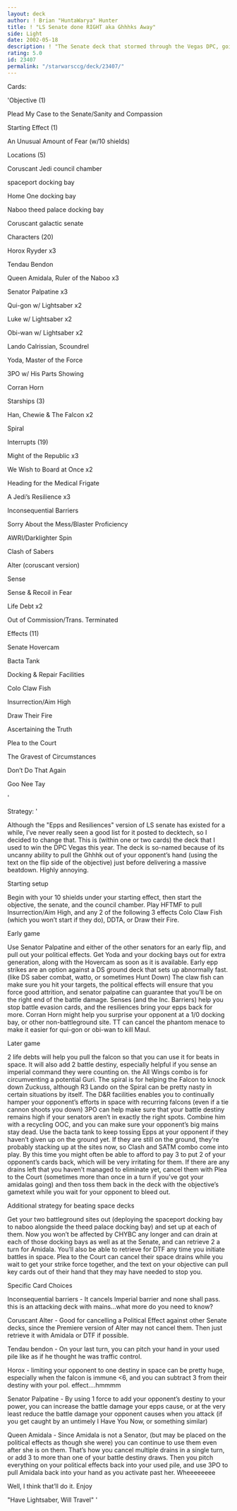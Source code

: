 ```yaml
---
layout: deck
author: ! Brian "HuntaWarya" Hunter
title: ! "LS Senate done RIGHT aka Ghhhks Away"
side: Light
date: 2002-05-18
description: ! "The Senate deck that stormed through the Vegas DPC, going 5-0 in the process."
rating: 5.0
id: 23407
permalink: "/starwarsccg/deck/23407/"
---
```

Cards: 

'Objective (1)

Plead My Case to the Senate/Sanity and Compassion


Starting Effect (1)

An Unusual Amount of Fear (w/10 shields)


Locations (5)

Coruscant Jedi council chamber

 spaceport docking bay

Home One docking bay

Naboo theed palace docking bay

Coruscant galactic senate


Characters (20)

Horox Ryyder x3

Tendau Bendon

Queen Amidala, Ruler of the Naboo x3

Senator Palpatine x3

Qui-gon w/ Lightsaber x2

Luke w/ Lightsaber x2

Obi-wan w/ Lightsaber x2

Lando Calrissian, Scoundrel

Yoda, Master of the Force

3PO w/ His Parts Showing

Corran Horn


Starships (3)

Han, Chewie & The Falcon x2

Spiral


Interrupts (19)

Might of the Republic x3

We Wish to Board at Once x2

Heading for the Medical Frigate

A Jedi’s Resilience x3

Inconsequential Barriers

Sorry About the Mess/Blaster Proficiency

AWRI/Darklighter Spin

Clash of Sabers

Alter (coruscant version)

Sense 

Sense & Recoil in Fear

Life Debt x2

Out of Commission/Trans. Terminated


Effects (11)

Senate Hovercam

Bacta Tank

Docking & Repair Facilities

Colo Claw Fish

Insurrection/Aim High

Draw Their Fire

Ascertaining the Truth

Plea to the Court

The Gravest of Circumstances

Don’t Do That Again

Goo Nee Tay




'

Strategy: '

 
Although the "Epps and Resiliences" version of LS senate has existed for a while, I’ve never really seen a good list for it posted to decktech, so I decided to change that.  This is (within one or two cards) the deck that I used to win the DPC Vegas this year.  The deck is so-named because of its uncanny ability to pull the Ghhhk out of your opponent’s hand (using the text on the flip side of the objective) just before delivering a massive beatdown.  Highly annoying.  


Starting setup

Begin with your 10 shields under your starting effect, then start the objective, the senate, and the council chamber.  Play HFTMF to pull Insurrection/Aim High, and any 2 of the following 3 effects  Colo Claw Fish (which you won’t start if they do), DDTA, or Draw their Fire.  


Early game

Use Senator Palpatine and either of the other senators for an early flip, and pull out your political effects.  Get Yoda and your docking bays out for extra generation, along with the Hovercam as soon as it is available.  Early epp strikes are an option against a DS ground deck that sets up abnormally fast.  (like DS saber combat, watto, or sometimes Hunt Down)  The claw fish can make sure you hit your targets, the political effects will ensure that you force good attrition, and senator palpatine can guarantee that you’ll be on the right end of the battle damage.  Senses (and the Inc. Barriers) help you stop battle evasion cards, and the resiliences bring your epps back for more.  Corran Horn might help you surprise your opponent at a 1/0 docking bay, or other non-battleground site.  TT can cancel the phantom menace to make it easier for qui-gon or obi-wan to kill Maul.  


Later game

2 life debts will help you pull the falcon so that you can use it for beats in space.  It will also add 2 battle destiny, especially helpful if you sense an imperial command they were counting on.  the All Wings combo is for circumventing a potential Guri.  The spiral is for helping the Falcon to knock down Zuckuss, although R3 Lando on the Spiral can be pretty nasty in certain situations by itself.  The D&R facilities enables you to continually hamper your opponent’s efforts in space with recurring falcons (even if a tie cannon shoots you down) 3PO can help make sure that your battle destiny remains high if your senators aren’t in exactly the right spots.  Combine him with a recycling OOC, and you can make sure your opponent’s big mains stay dead.  Use the bacta tank to keep tossing Epps at your opponent if they haven’t given up on the ground yet.  If they are still on the ground, they’re probably stacking up at the sites now, so Clash and SATM combo come into play.  By this time you might often be able to afford to pay 3 to put 2 of your opponent’s cards back, which will be very irritating for them.  If there are any drains left that you haven’t managed to eliminate yet, cancel them with Plea to the Court (sometimes more than once in a turn if you’ve got your amidalas going) and then toss them back in the deck with the objective’s gametext while you wait for your opponent to bleed out.  


Additional strategy for beating space decks

Get your two battleground sites out (deploying the spaceport docking bay to naboo alongside the theed palace docking bay) and set up at each of them.  Now you won’t be affected by CHYBC any longer and can drain at each of those docking bays as well as at the Senate, and can retrieve 2 a turn for Amidala.  You’ll also be able to retrieve for DTF any time you initiate battles in space.  Plea to the Court can cancel their space drains while you wait to get your strike force together, and the text on your objective can pull key cards out of their hand that they may have needed to stop you.  


Specific Card Choices


Inconsequential barriers - It cancels Imperial barrier and none shall pass.  this is an attacking deck with mains...what more do you need to know?  


Coruscant Alter - Good for cancelling a Political Effect against other Senate decks, since the Premiere version of Alter may not cancel them.  Then just retrieve it with Amidala or DTF if possible.      


Tendau bendon - On your last turn, you can pitch your hand in your used pile like as if he thought he was traffic control.


Horox - limiting your opponent to one destiny in space can be pretty huge, especially when the falcon is immune <6, and you can subtract 3 from their destiny with your pol. effect....hmmmm


Senator Palpatine - By using 1 force to add your opponent’s destiny to your power, you can increase the battle damage your epps cause, or at the very least reduce the battle damage your opponent causes when you attack (if you get caught by an untimely I Have You Now, or something similar)


Queen Amidala - Since Amidala is not a Senator, (but may be placed on the political effects as though she were) you can continue to use them even after she is on them.  That’s how you cancel multiple drains in a single turn, or add 3 to more than one of your battle destiny draws.  Then you pitch everything on your political effects back into your used pile, and use 3PO to pull Amidala back into your hand as you activate past her.  Wheeeeeeee  


Well, I think that’ll do it.  Enjoy  


"Have Lightsaber, Will Travel" '
